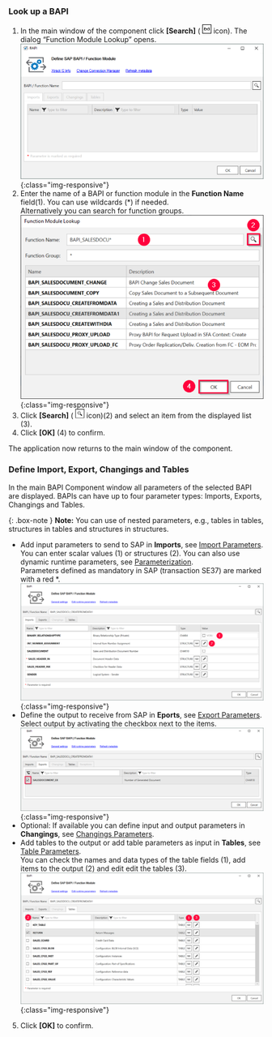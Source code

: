 
### Look up a BAPI

1. In the main window of the component click **[Search]** ( ![glasses](/img/content/icons/glasses.png) icon).
The dialog “Function Module Lookup” opens.
![BAPI-Editor](/img/content/BAPI-Editor.png){:class="img-responsive"}
2. Enter the name of a BAPI or function module in the **Function Name** field(1). You can use wildcards (*) if needed.<br>
Alternatively you can search for function groups.
![Look-Up-Function-Module](/img/content/Look-Up-Function-Module.png){:class="img-responsive"}
3. Click **[Search]** ( ![magnifying-glass](/img/content/icons/magnifying-glass.png) icon)(2) and select an item from the displayed list (3).
4. Click **[OK]** (4) to confirm.

The application now returns to the main window of the component.

### Define Import, Export, Changings and Tables

In the main BAPI Component window all parameters of the selected BAPI are displayed.
BAPIs can have up to four parameter types: Imports, Exports, Changings and Tables.

{: .box-note }
**Note:** You can use of nested parameters, e.g., tables in tables, structures in tables and structures in structures.<br>

- Add input parameters to send to SAP in **Imports**, see [Import Parameters](./parameters#import-parameters). <br>
You can enter scalar values (1) or structures (2). You can also use dynamic runtime parameters, see [Parameterization](./edit-runtime-parameters).<br>
Parameters defined as mandatory in SAP (transaction SE37) are marked with a red *. <br>
![Define-Bapi-Data-Source](/img/content/XU-BAPI-Parameters.png){:class="img-responsive"}
- Define the output to receive from SAP in **Eports**, see [Export Parameters](./parameters#export-parameters). <br>
Select output by activating the checkbox next to the items.<br>
![BAPI export parameters](/img/content/Bapi-Exports-Edit.png){:class="img-responsive"}
- Optional: If available you can define input and output parameters in **Changings**, see [Changings Parameters](./parameters#changings-parameters).
- Add tables to the output or add table parameters as input in **Tables**, see [Table Parameters](./parameters#table-parameters). <br>
You can check the names and data types of the table fields (1), add items to the output (2) and edit edit the tables (3).<br>
![BAPI table](/img/content/Bapi-Table-Type.png){:class="img-responsive"}
5. Click **[OK]** to confirm.


